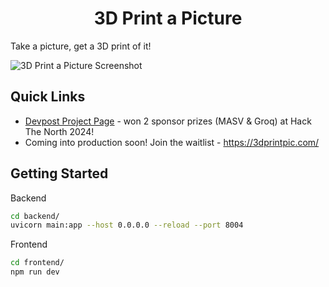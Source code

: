 <h1 align="center">3D Print a Picture</h1>

Take a picture, get a 3D print of it!

![3D Print a Picture Screenshot](https://github.com/user-attachments/assets/ca9eb833-b6d5-43c1-9abb-16c3500fb35b)

## Quick Links

- [Devpost Project Page](https://devpost.com/software/3d-print-a-picture) - won 2 sponsor prizes (MASV & Groq) at Hack The North 2024!
- Coming into production soon! Join the waitlist - https://3dprintpic.com/

## Getting Started

Backend
```bash
cd backend/
uvicorn main:app --host 0.0.0.0 --reload --port 8004
```

Frontend
```bash
cd frontend/
npm run dev
```
